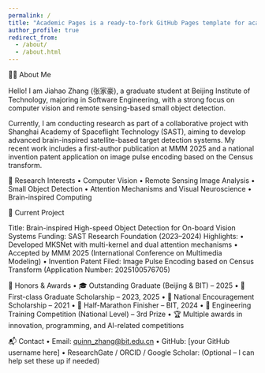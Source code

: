 ```yaml
---
permalink: /
title: "Academic Pages is a ready-to-fork GitHub Pages template for academic personal websites"
author_profile: true
redirect_from: 
  - /about/
  - /about.html
---
```


👨‍🔬 About Me

Hello! I am Jiahao Zhang (张家豪), a graduate student at Beijing Institute of Technology, majoring in Software Engineering, with a strong focus on computer vision and remote sensing-based small object detection.

Currently, I am conducting research as part of a collaborative project with Shanghai Academy of Spaceflight Technology (SAST), aiming to develop advanced brain-inspired satellite-based target detection systems. My recent work includes a first-author publication at MMM 2025 and a national invention patent application on image pulse encoding based on the Census transform.



🎯 Research Interests
	•	Computer Vision
	•	Remote Sensing Image Analysis
	•	Small Object Detection
	•	Attention Mechanisms and Visual Neuroscience
	•	Brain-inspired Computing



🧪 Current Project

Title: Brain-inspired High-speed Object Detection for On-board Vision Systems
Funding: SAST Research Foundation (2023–2024)
Highlights:
	•	Developed MKSNet with multi-kernel and dual attention mechanisms
	•	Accepted by MMM 2025 (International Conference on Multimedia Modeling)
	•	Invention Patent Filed: Image Pulse Encoding based on Census Transform
(Application Number: 2025100576705)



🏅 Honors & Awards
	•	🎓 Outstanding Graduate (Beijing & BIT) – 2025
	•	🥇 First-class Graduate Scholarship – 2023, 2025
	•	🧠 National Encouragement Scholarship – 2021
	•	🏃 Half-Marathon Finisher – BIT, 2024
	•	🥉 Engineering Training Competition (National Level) – 3rd Prize
	•	🏆 Multiple awards in innovation, programming, and AI-related competitions



📬 Contact
	•	Email: quinn_zhang@bit.edu.cn
	•	GitHub: [your GitHub username here]
	•	ResearchGate / ORCID / Google Scholar: (Optional – I can help set these up if needed)

